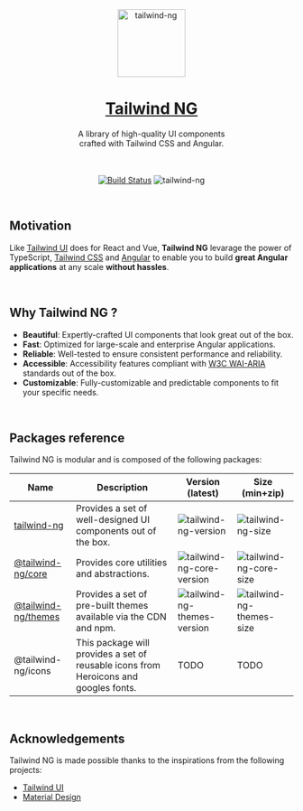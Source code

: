 <div align="center">
  <a href="https://tailwind-ng.com/">
    <img src="https://ngxtw-assets.pages.dev/ngxtw-logo-doc.png" alt="tailwind-ng" height="120" />
    <h1>Tailwind NG</h1>
  </a>
</div>

<div align="center">
A library of high-quality UI components <br/> crafted with Tailwind CSS and Angular.
<br/>
<br/>
<br/>

[![Build Status](https://dev.azure.com/ecologiciel/Lab/_apis/build/status%2Fci%2Ftailwind-ng?branchName=next&stageName=CI&jobName=Build_Test_Publish)](https://dev.azure.com/ecologiciel/Lab/_build/latest?definitionId=10&branchName=next)
![tailwind-ng](https://badgen.net/bundlephobia/minzip/tailwind-ng)

</div>
<br/>


## Motivation

Like [Tailwind UI](https://tailwindui.com/) does for React and Vue, **Tailwind NG** levarage the power of TypeScript, [Tailwind CSS](https://tailwindcss.com/) and [Angular](https://angular.dev) to enable you to build **great Angular applications** at any scale **without hassles**.

<br/>

## Why Tailwind NG ?

- **Beautiful**: Expertly-crafted UI components that look great out of the box.
- **Fast**: Optimized for large-scale and enterprise Angular applications.
- **Reliable**: Well-tested to ensure consistent performance and reliability.
- **Accessible**: Accessibility features compliant with [W3C WAI-ARIA](https://www.w3.org/TR/wai-aria/) standards out of the box.
- **Customizable**: Fully-customizable and predictable components to fit your specific needs.

<br/>

## Packages reference
Tailwind NG is modular and is composed of the following packages:

| Name | Description | Version (latest) | Size (min+zip)     |
|---------|-------------|---------| -----------|
| [tailwind-ng][tailwind-ng-npm] | Provides a set of well-designed UI components out of the box. | ![tailwind-ng-version][tailwind-ng-version] | ![tailwind-ng-size][tailwind-ng-minzip] |
| [@tailwind-ng/core][tailwind-ng-core-npm] | Provides core utilities and abstractions. | ![tailwind-ng-core-version][tailwind-ng-core-version] | ![tailwind-ng-core-size][tailwind-ng-core-minzip] |
| [@tailwind-ng/themes][tailwind-ng-themes-npm] | Provides a set of pre-built themes available via the CDN and npm. | ![tailwind-ng-themes-version][tailwind-ng-themes-version] | ![tailwind-ng-themes-size][tailwind-ng-themes-minzip] |
| @tailwind-ng/icons | This package will provides a set of reusable icons from Heroicons and googles fonts. | TODO | TODO |

<br/>

## Acknowledgements

Tailwind NG is made possible thanks to the inspirations from the following projects:

- [Tailwind UI](https://tailwindui.com/)
- [Material Design](https://m3.material.io/)


[tailwind-ng-version]: https://badgen.net/npm/v/tailwind-ng
[tailwind-ng-npm]: https://www.npmjs.com/package/tailwind-ng
[tailwind-ng-minzip]: https://badgen.net/bundlephobia/minzip/tailwind-ng

[tailwind-ng-core-npm]: https://www.npmjs.com/package/@tailwind-ng/core
[tailwind-ng-core-version]: https://badgen.net/npm/v/@tailwind-ng/core
[tailwind-ng-core-minzip]: https://badgen.net/bundlephobia/minzip/@tailwind-ng/core@latest

[tailwind-ng-themes-npm]: https://www.npmjs.com/package/@tailwind-ng/themes
[tailwind-ng-themes-version]: https://badgen.net/npm/v/@tailwind-ng/themes
[tailwind-ng-themes-minzip]: https://badgen.net/bundlephobia/minzip/@tailwind-ng/themes@latest
